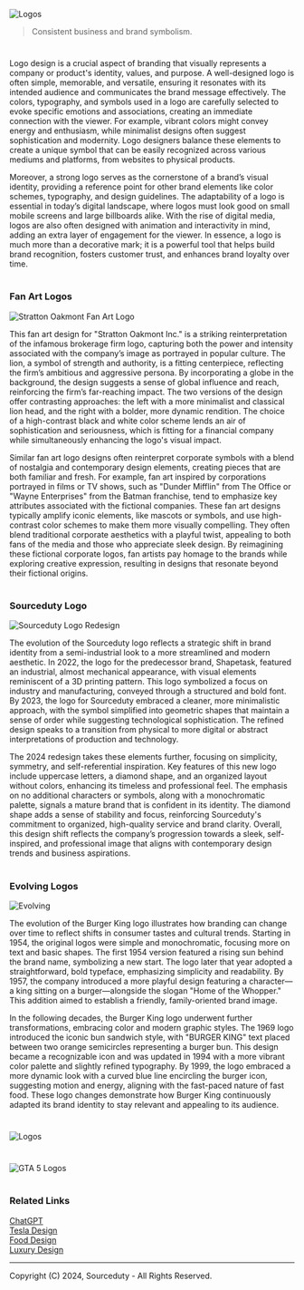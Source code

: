 ![Logos](https://github.com/user-attachments/assets/9fd9d908-9f7f-41f0-98f5-a9812ddfb83d)

> Consistent business and brand symbolism.

#

Logo design is a crucial aspect of branding that visually represents a company or product's identity, values, and purpose. A well-designed logo is often simple, memorable, and versatile, ensuring it resonates with its intended audience and communicates the brand message effectively. The colors, typography, and symbols used in a logo are carefully selected to evoke specific emotions and associations, creating an immediate connection with the viewer. For example, vibrant colors might convey energy and enthusiasm, while minimalist designs often suggest sophistication and modernity. Logo designers balance these elements to create a unique symbol that can be easily recognized across various mediums and platforms, from websites to physical products.

Moreover, a strong logo serves as the cornerstone of a brand’s visual identity, providing a reference point for other brand elements like color schemes, typography, and design guidelines. The adaptability of a logo is essential in today’s digital landscape, where logos must look good on small mobile screens and large billboards alike. With the rise of digital media, logos are also often designed with animation and interactivity in mind, adding an extra layer of engagement for the viewer. In essence, a logo is much more than a decorative mark; it is a powerful tool that helps build brand recognition, fosters customer trust, and enhances brand loyalty over time.

#
### Fan Art Logos

![Stratton Oakmont Fan Art Logo](https://github.com/user-attachments/assets/bc1ad417-17bf-4009-9c9a-ce9034748faf)

This fan art design for "Stratton Oakmont Inc." is a striking reinterpretation of the infamous brokerage firm logo, capturing both the power and intensity associated with the company’s image as portrayed in popular culture. The lion, a symbol of strength and authority, is a fitting centerpiece, reflecting the firm’s ambitious and aggressive persona. By incorporating a globe in the background, the design suggests a sense of global influence and reach, reinforcing the firm’s far-reaching impact. The two versions of the design offer contrasting approaches: the left with a more minimalist and classical lion head, and the right with a bolder, more dynamic rendition. The choice of a high-contrast black and white color scheme lends an air of sophistication and seriousness, which is fitting for a financial company while simultaneously enhancing the logo's visual impact.

Similar fan art logo designs often reinterpret corporate symbols with a blend of nostalgia and contemporary design elements, creating pieces that are both familiar and fresh. For example, fan art inspired by corporations portrayed in films or TV shows, such as "Dunder Mifflin" from The Office or "Wayne Enterprises" from the Batman franchise, tend to emphasize key attributes associated with the fictional companies. These fan art designs typically amplify iconic elements, like mascots or symbols, and use high-contrast color schemes to make them more visually compelling. They often blend traditional corporate aesthetics with a playful twist, appealing to both fans of the media and those who appreciate sleek design. By reimagining these fictional corporate logos, fan artists pay homage to the brands while exploring creative expression, resulting in designs that resonate beyond their fictional origins.

#
### Sourceduty Logo

![Sourceduty Logo Redesign](https://github.com/user-attachments/assets/824cb408-a40b-48ed-8db1-9c60f7f1142b)

The evolution of the Sourceduty logo reflects a strategic shift in brand identity from a semi-industrial look to a more streamlined and modern aesthetic. In 2022, the logo for the predecessor brand, Shapetask, featured an industrial, almost mechanical appearance, with visual elements reminiscent of a 3D printing pattern. This logo symbolized a focus on industry and manufacturing, conveyed through a structured and bold font. By 2023, the logo for Sourceduty embraced a cleaner, more minimalistic approach, with the symbol simplified into geometric shapes that maintain a sense of order while suggesting technological sophistication. The refined design speaks to a transition from physical to more digital or abstract interpretations of production and technology.

The 2024 redesign takes these elements further, focusing on simplicity, symmetry, and self-referential inspiration. Key features of this new logo include uppercase letters, a diamond shape, and an organized layout without colors, enhancing its timeless and professional feel. The emphasis on no additional characters or symbols, along with a monochromatic palette, signals a mature brand that is confident in its identity. The diamond shape adds a sense of stability and focus, reinforcing Sourceduty's commitment to organized, high-quality service and brand clarity. Overall, this design shift reflects the company’s progression towards a sleek, self-inspired, and professional image that aligns with contemporary design trends and business aspirations.

#
### Evolving Logos

![Evolving](https://github.com/user-attachments/assets/7b15a3e4-b2e9-400f-870a-44f17afaa408)

The evolution of the Burger King logo illustrates how branding can change over time to reflect shifts in consumer tastes and cultural trends. Starting in 1954, the original logos were simple and monochromatic, focusing more on text and basic shapes. The first 1954 version featured a rising sun behind the brand name, symbolizing a new start. The logo later that year adopted a straightforward, bold typeface, emphasizing simplicity and readability. By 1957, the company introduced a more playful design featuring a character—a king sitting on a burger—alongside the slogan "Home of the Whopper." This addition aimed to establish a friendly, family-oriented brand image.

In the following decades, the Burger King logo underwent further transformations, embracing color and modern graphic styles. The 1969 logo introduced the iconic bun sandwich style, with "BURGER KING" text placed between two orange semicircles representing a burger bun. This design became a recognizable icon and was updated in 1994 with a more vibrant color palette and slightly refined typography. By 1999, the logo embraced a more dynamic look with a curved blue line encircling the burger icon, suggesting motion and energy, aligning with the fast-paced nature of fast food. These logo changes demonstrate how Burger King continuously adapted its brand identity to stay relevant and appealing to its audience.

#
![Logos](https://github.com/user-attachments/assets/38a74986-5ab6-49ae-8be2-35e91f2c7d09)
#
![GTA 5 Logos](https://github.com/user-attachments/assets/4e9fd2e3-cfb8-41be-a8a9-192911dd4079)

#
### Related Links

[ChatGPT](https://github.com/sourceduty/ChatGPT)
<br>
[Tesla Design](https://github.com/sourceduty/Tesla_Design)
<br>
[Food Design](https://github.com/sourceduty/Food_Design)
<br>
[Luxury Design](https://github.com/sourceduty/Luxury_Design)

***
Copyright (C) 2024, Sourceduty - All Rights Reserved.
